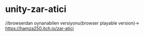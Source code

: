# unity-zar-atici
//browserdan oynanabilen versiyonu(browser playable version)-> https://hamza250.itch.io/zar-atici

